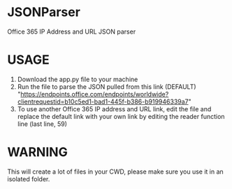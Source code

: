 # JSONParser
Office 365 IP Address and URL JSON parser


# USAGE
1. Download the app.py file to your machine
2. Run the file to parse the JSON pulled from this link (DEFAULT) "https://endpoints.office.com/endpoints/worldwide?clientrequestid=b10c5ed1-bad1-445f-b386-b919946339a7"
3. To use another Office 365 IP address and URL link, edit the file and replace the default link with your own link by editing the reader function line (last line, 59)

# WARNING 
This will create a lot of files in your CWD, please make sure you use it in an isolated folder.
